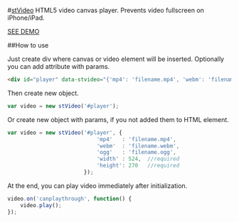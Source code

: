 #[stVideo](https://tstabla.github.io/stVideo/)
HTML5 video canvas player. Prevents video fullscreen on iPhone/iPad.

[SEE DEMO](https://tstabla.github.io/stVideo/)

##How to use

Just create div where canvas or video element will be inserted.
Optionally you can add attribute with params.

```html
<div id="player" data-stvideo="{'mp4': 'filename.mp4', 'webm': 'filename.webm', 'width': 524, 'height': 270}"></div>
```

Then create new object.

```javascript
var video = new stVideo('#player');
```

Or create new object with params, if you not added them to HTML element.

```javascript
var video = new stVideo('#player', {
							'mp4'   : 'filename.mp4',
							'webm'  : 'filename.webm',
							'ogg'   : 'filename.ogg',
							'width' : 524,  //required
							'height': 270   //required
						});
```

At the end, you can play video immediately after initialization.  

```javascript
video.on('canplaythrough', function() {
	video.play();
});
```
